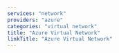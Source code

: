 ```yaml
---
services: "network"
providers: "azure"
categories: "virtual network"
title: "Azure Virtual Network"
linkTitle: "Azure Virtual Network"
---
```

